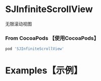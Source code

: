 # SJInfiniteScrollView
无限滚动视图

### From CocoaPods 【使用CocoaPods】

```ruby
pod 'SJInfiniteScrollView'
```

# Examples【示例】
